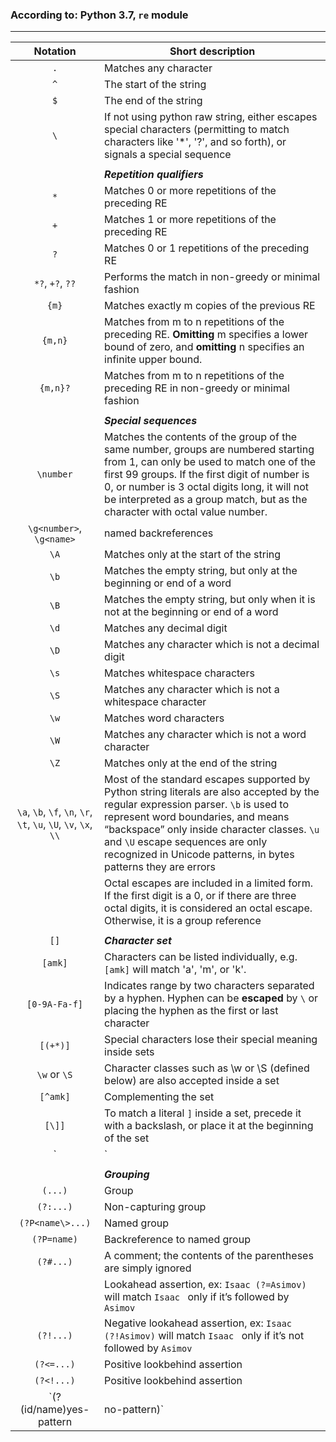 ### According to: Python 3.7, `re` module
---

| Notation | Short description |
|:------------------------------:|------------------------|
| `.` | Matches any character |
| `^` | The start of the string |
| `$` | The end of the string |
| `\` | If not using python raw string, either escapes special characters (permitting to match characters like '*', '?', and so forth), or signals a special sequence |
| | |
| | ***Repetition qualifiers*** |
| `*` | Matches 0 or more repetitions of the preceding RE |
| `+` | Matches 1 or more repetitions of the preceding RE |
| `?` | Matches 0 or 1 repetitions of the preceding RE |
| `*?`, `+?`, `??` | Performs the match in non-greedy or minimal fashion |
| `{m}` | Matches exactly m copies of the previous RE |
| `{m,n}` | Matches from m to n repetitions of the preceding RE. **Omitting** m specifies a lower bound of zero, and **omitting** n specifies an infinite upper bound. |
| `{m,n}?` | Matches from m to n repetitions of the preceding RE in non-greedy or minimal fashion |
| | |
| | ***Special sequences*** |
| `\number` | Matches the contents of the group of the same number, groups are numbered starting from 1, can only be used to match one of the first 99 groups. If the first digit of number is 0, or number is 3 octal digits long, it will not be interpreted as a group match, but as the character with octal value number. |
| `\g<number>`, `\g<name>` | named backreferences |
| `\A` | Matches only at the start of the string |
| `\b` | Matches the empty string, but only at the beginning or end of a word |
| `\B` | Matches the empty string, but only when it is not at the beginning or end of a word |
| `\d` | Matches any decimal digit |
| `\D` | Matches any character which is not a decimal digit |
| `\s`| Matches whitespace characters |
| `\S` | Matches any character which is not a whitespace character |
| `\w` | Matches word characters |
| `\W` | Matches any character which is not a word character |
| `\Z` | Matches only at the end of the string |
| `\a`, `\b`, `\f`, `\n`, `\r`, `\t`, `\u`, `\U`, `\v`, `\x`, `\\` | Most of the standard escapes supported by Python string literals are also accepted by the regular expression parser.  `\b` is used to represent word boundaries, and means “backspace” only inside character classes. `\u` and `\U` escape sequences are only recognized in Unicode patterns, in bytes patterns they are errors |
| | Octal escapes are included in a limited form. If the first digit is a 0, or if there are three octal digits, it is considered an octal escape. Otherwise, it is a group reference |
| | |
| `[]` | ***Character set*** |
| `[amk]` | Characters can be listed individually, e.g. `[amk]` will match 'a', 'm', or 'k'. |
| `[0-9A-Fa-f]` | Indicates range by two characters separated by a hyphen. Hyphen can be **escaped** by `\` or placing the hyphen as the first or last character |
| `[(+*)]` | Special characters lose their special meaning inside sets |
| `\w` or `\S` | Character classes such as \w or \S (defined below) are also accepted inside a set |
| `[^amk]` | Complementing the set |
| `[\]]` | To match a literal `]` inside a set, precede it with a backslash, or place it at the beginning of the set |
| `|` | A\|B, where A and B can be arbitrary REs, creates a regular expression that will match either A or B. An arbitrary number of REs can be separated by the '\|' in this way. To match a literal '\|', use \\\|, or enclose it inside a character class, as in [\|] |
| | |
| | ***Grouping*** |
| `(...)` | Group |
| `(?:...)` | Non-capturing group |
| `(?P<name\>...)` | Named group |
| `(?P=name)` | Backreference to named group |
| `(?#...)` | A comment; the contents of the parentheses are simply ignored |
|| Lookahead assertion, ex: `Isaac (?=Asimov)` will match `Isaac ` only if it’s followed by `Asimov` |
| `(?!...)` | Negative lookahead assertion, ex: `Isaac (?!Asimov)` will match `Isaac ` only if it’s not followed by `Asimov` |
| `(?<=...)` | Positive lookbehind assertion |
| `(?<!...)` | Positive lookbehind assertion |
| `(?(id/name)yes-pattern|no-pattern)` | Will try to match with `yes-pattern` if the group with given `id` or `name` exists, and with `no-pattern` if it doesn’t. `no-pattern` is optional and can be omitted. |



